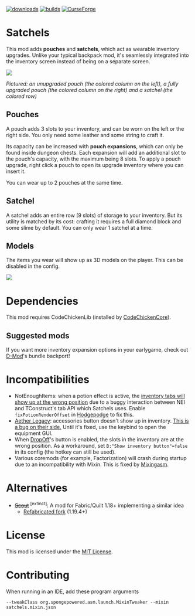 [![downloads](https://img.shields.io/badge/-⬇%20releases-brightgreen)](https://github.com/makamys/Satchels/releases)
[![builds](https://img.shields.io/badge/-🛈%20builds-blue)](https://makamys.github.io/docs/CI-Downloads/CI-Downloads.html)
[![CurseForge](https://shields.io/badge/CurseForge-555555?logo=curseforge)](https://www.curseforge.com/minecraft/mc-mods/satchels)

# Satchels

This mod adds **pouches** and **satchels**, which act as wearable inventory upgrades. Unlike your typical backpack mod, it's seamlessly integrated into the inventory screen instead of being on a separate screen.

![](https://raw.githubusercontent.com/makamys/Satchels/master/docs/satchels_gui.png)

*Pictured: an unupgraded pouch (the colored column on the left), a fully upgraded pouch (the colored column on the right) and a satchel (the colored row)*

## Pouches

A pouch adds 3 slots to your inventory, and can be worn on the left or the right side. You only need some leather and some string to craft it.

Its capacity can be increased with **pouch expansions**, which can only be found inside dungeon chests. Each expansion will add an additional slot to the pouch's capacity, with the maximum being 8 slots. To apply a pouch upgrade, right click a pouch to open its upgrade inventory where you can insert it.

You can wear up to 2 pouches at the same time.

## Satchel

A satchel adds an entire row (9 slots) of storage to your inventory. But its utility is matched by its cost: crafting it requires a full diamond block and some slime by default. You can only wear 1 satchel at a time.

## Models

The items you wear will show up as 3D models on the player. This can be disabled in the config.

![](https://raw.githubusercontent.com/makamys/Satchels/master/docs/satchels_model.png)

# Dependencies

This mod requires CodeChickenLib (installed by [CodeChickenCore](https://www.curseforge.com/minecraft/mc-mods/codechickencore)).

## Suggested mods

If you want more inventory expansion options in your earlygame, check out [D-Mod](https://github.com/makamys/DMod)'s bundle backport!

# Incompatibilities

* NotEnoughItems: when a potion effect is active, the [inventory tabs will show up at the wrong position](https://github.com/makamys/Satchels/issues/6) due to a buggy interaction between NEI and TConstruct's tab API which Satchels uses. Enable `fixPotionRenderOffset` in [Hodgepodge](https://github.com/GTNewHorizons/Hodgepodge) to fix this.
* [Aether Legacy](https://www.curseforge.com/minecraft/mc-mods/the-aether): accessories button doesn't show up in inventory. [This is a bug on their side.](https://github.com/gildedgames/aether-issues/issues/742) Until it's fixed, use the keybind to open the equipment GUI.
* When [DropOff](https://www.curseforge.com/minecraft/mc-mods/dropoff)'s button is enabled, the slots in the inventory are at the wrong position. As a workaround, set `B:"Show inventory button"=false` in its config (the hotkey can still be used).
* Various coremods (for example, Factorization) will crash during startup due to an incompatibility with Mixin. This is fixed by [Mixingasm](https://github.com/makamys/Mixingasm).

# Alternatives

* ~~[Scout](https://github.com/Cynosphere-mc/Scout)~~ <sup>[extinct]</sup>: A mod for Fabric/Quilt 1.18+ implementing a similar idea
    * [Refabricated fork](https://github.com/SirOMGitsYOU/Scout-Refabricated) (1.19.4+)

# License

This mod is licensed under the [MIT License](https://github.com/makamys/Satchels/blob/master/LICENSE).

# Contributing

When running in an IDE, add these program arguments
```
--tweakClass org.spongepowered.asm.launch.MixinTweaker --mixin satchels.mixin.json
```
